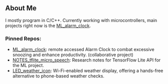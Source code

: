 ## About Me
<!--
**a6eline/a6eline** is a ✨ _special_ ✨ repository because its `README.md` (this file) appears on your GitHub profile.

Here are some ideas to get you started:

- 🔭 I’m currently working on ...
- 🌱 I’m currently learning ...
- 👯 I’m looking to collaborate on ...
- 🤔 I’m looking for help with ...
- 💬 Ask me about ...
- 📫 How to reach me: ...
- 😄 Pronouns: ...
- ⚡ Fun fact: ...
-->

I mostly program in C/C++. Currently working with microcontrollers, main projects right now is the [ML_alarm_clock](https://github.com/a6eline/ML_alarm_clock).

### Pinned Repos:
- [ML_alarm_clock](https://github.com/a6eline/ML_alarm_clock): remote accessed Alarm Clock to combat excessive snoozing and enhance productivity. (collaborative project)
- [NOTES_tflite_micro_speech](https://github.com/a6eline/NOTES_tflite-micro_speech): Research notes for TensorFlow Lite API for the ML project.
- [LED_weather_icon](https://github.com/a6eline/LED_weather_icon): Wi-Fi-enabled weather display, offering a hands-free alternative to phone-based weather checks.

